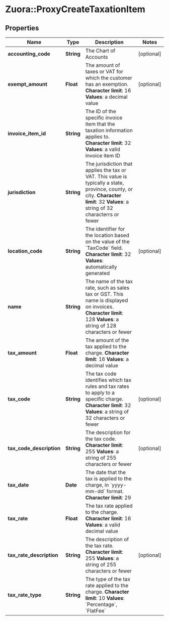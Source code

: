 # Zuora::ProxyCreateTaxationItem

## Properties
Name | Type | Description | Notes
------------ | ------------- | ------------- | -------------
**accounting_code** | **String** |  The Chart of Accounts  | [optional] 
**exempt_amount** | **Float** |  The amount of taxes or VAT for which the customer has an exemption. **Character limit**: 16 **Values**: a decimal value  | [optional] 
**invoice_item_id** | **String** |  The ID of the specific invoice item that the taxation information applies to. **Character limit**: 32 **Values**: a valid invoice item ID  | 
**jurisdiction** | **String** |  The jurisdiction that applies the tax or VAT. This value is typically a state, province, county, or city. **Character limit**: 32 **Values**: a string of 32 characterrs or fewer  | 
**location_code** | **String** |  The identifier for the location based on the value of the &#x60;TaxCode&#x60; field. **Character limit**: 32 **Values**: automatically generated  | [optional] 
**name** | **String** |  The name of the tax rate, such as sales tax or GST. This name is displayed on invoices. **Character limit**: 128 **Values**: a string of 128 characters or fewer  | 
**tax_amount** | **Float** |  The amount of the tax applied to the charge. **Character limit**: 16 **Values**: a decimal value  | 
**tax_code** | **String** |  The tax code identifies which tax rules and tax rates to apply to a specific charge. **Character limit**: 32 **Values**: a string of 32 characters or fewer  | [optional] 
**tax_code_description** | **String** |  The description for the tax code. **Character limit**: 255 **Values**: a string of 255 characters or fewer  | [optional] 
**tax_date** | **Date** |  The date that the tax is applied to the charge, in &#x60;yyyy-mm-dd&#x60; format. **Character limit**: 29  | 
**tax_rate** | **Float** |  The tax rate applied to the charge. **Character limit**: 16 **Values**: a valid decimal value  | 
**tax_rate_description** | **String** |  The description of the tax rate. **Character limit**: 255 **Values**: a string of 255 characters or fewer  | [optional] 
**tax_rate_type** | **String** |  The type of the tax rate applied to the charge. **Character limit**: 10 **Values**: &#x60;Percentage&#x60;, &#x60;FlatFee&#x60;  | 


